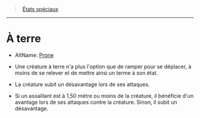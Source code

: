 ﻿---
!GenericItem
Name: À terre
AltName: '[Prone](srd_conditions_prone.md)'
Id: conditions_hd.md#À-terre
ParentLink: conditions_hd.md#États-spéciaux
ParentName: États spéciaux
NameLevel: 1
Attributes:
  Name: À terre
  Markdown: >+
    # <!--Name-->À terre<!--/Name-->


    - AltName: <!--AltName-->[Prone](srd_conditions_prone.md)<!--/AltName-->


    * Une créature à terre n'a plus l'option que de ramper pour se déplacer, à moins de se relever et de mettre ainsi un terme à son état.


    * La créature subit un désavantage lors de ses attaques.


    * Si un assaillant est à 1,50 mètre ou moins de la créature, il bénéficie d'un avantage lors de ses attaques contre la créature. Sinon, il subit un désavantage.

  AltName: '[Prone](srd_conditions_prone.md)'
AttributesDictionary: >+
  Name: À terre

  Markdown: >+

    # <!--Name-->À terre<!--/Name-->





    - AltName: <!--AltName-->[Prone](srd_conditions_prone.md)<!--/AltName-->





    * Une créature à terre n'a plus l'option que de ramper pour se déplacer, à moins de se relever et de mettre ainsi un terme à son état.





    * La créature subit un désavantage lors de ses attaques.





    * Si un assaillant est à 1,50 mètre ou moins de la créature, il bénéficie d'un avantage lors de ses attaques contre la créature. Sinon, il subit un désavantage.



  AltName: '[Prone](srd_conditions_prone.md)'

---
> [États spéciaux](hd_conditions.md)

---

# À terre

- AltName: [Prone](srd_conditions_prone.md)

* Une créature à terre n'a plus l'option que de ramper pour se déplacer, à moins de se relever et de mettre ainsi un terme à son état.

* La créature subit un désavantage lors de ses attaques.

* Si un assaillant est à 1,50 mètre ou moins de la créature, il bénéficie d'un avantage lors de ses attaques contre la créature. Sinon, il subit un désavantage.

